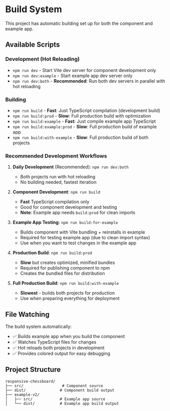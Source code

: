 # Build System

This project has automatic building set up for both the component and example app.

## Available Scripts

### Development (Hot Reloading)

- `npm run dev` - Start Vite dev server for component development only
- `npm run dev:example` - Start example app dev server only  
- `npm run dev:both` - **Recommended**: Run both dev servers in parallel with hot reloading

### Building

- `npm run build` - **Fast**: Just TypeScript compilation (development build)
- `npm run build:prod` - **Slow**: Full production build with optimization
- `npm run build:example` - **Fast**: Just compile example app TypeScript
- `npm run build:example:prod` - **Slow**: Full production build of example app
- `npm run build:with-example` - **Slow**: Full production build of both projects

### Recommended Development Workflows

1. **Daily Development** (Recommended): `npm run dev:both`
   - Both projects run with hot reloading
   - No building needed, fastest iteration

2. **Component Development**: `npm run build` 
   - **Fast** TypeScript compilation only
   - Good for component development and testing
   - **Note**: Example app needs `build:prod` for clean imports

3. **Example App Testing**: `npm run build:for-example`
   - Builds component with Vite bundling + reinstalls in example
   - Required for testing example app (due to clean import syntax)
   - Use when you want to test changes in the example app

4. **Production Build**: `npm run build:prod`
   - **Slow** but creates optimized, minified bundles  
   - Required for publishing component to npm
   - Creates the bundled files for distribution

5. **Full Production Build**: `npm run build:with-example`
   - **Slowest** - builds both projects for production  
   - Use when preparing everything for deployment

## File Watching

The build system automatically:
- ✅ Builds example app when you build the component
- ✅ Watches TypeScript files for changes
- ✅ Hot reloads both projects in development
- ✅ Provides colored output for easy debugging

## Project Structure

```
responsive-chessboard/
├── src/                 # Component source
├── dist/               # Component build output  
├── example-v2/
│   ├── src/            # Example app source
│   └── dist/           # Example app build output
```
